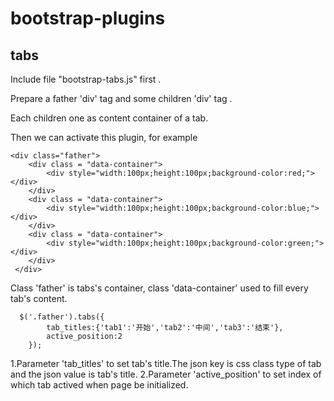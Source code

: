# bootstrap-plugins

## tabs
  
  Include file "bootstrap-tabs.js" first .

  Prepare a father 'div' tag and some children 'div' tag . 
  
  Each children one as content container of a tab.

  Then we can activate this plugin, for example

	<div class="father">
		<div class = "data-container">
			<div style="width:100px;height:100px;background-color:red;"></div>
		</div>
		<div class = "data-container">
			<div style="width:100px;height:100px;background-color:blue;"></div>
		</div>
		<div class = "data-container">
			<div style="width:100px;height:100px;background-color:green;"></div>
		</div>
	 </div>

Class 'father' is tabs's container, class 'data-container' used to fill every tab's content.

	  $('.father').tabs({
			tab_titles:{'tab1':'开始','tab2':'中间','tab3':'结束'},
			active_position:2
		}); 

     
1.Parameter 'tab_titles' to set tab's title.The json key is css class type of tab and the json value is tab's title.
2.Parameter 'active_position' to set index of which tab actived when page be initialized.
